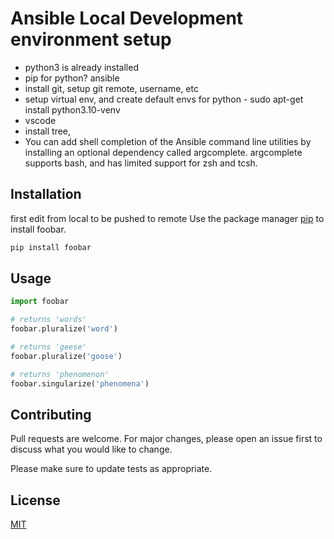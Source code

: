 # Ansible Local Development environment setup

- python3 is already installed
- pip for python? ansible
- install git, setup git remote, username, etc
- setup virtual env, and create default envs for python - sudo apt-get install python3.10-venv
- vscode
- install tree,
- You can add shell completion of the Ansible command line utilities by installing an optional dependency called argcomplete. argcomplete supports bash, and has limited support for zsh and tcsh.

## Installation
first edit from local to be pushed to remote
Use the package manager [pip](https://pip.pypa.io/en/stable/) to install foobar.

```bash
pip install foobar
```

## Usage

```python
import foobar

# returns 'words'
foobar.pluralize('word')

# returns 'geese'
foobar.pluralize('goose')

# returns 'phenomenon'
foobar.singularize('phenomena')
```

## Contributing
Pull requests are welcome. For major changes, please open an issue first to discuss what you would like to change.

Please make sure to update tests as appropriate.

## License
[MIT](https://choosealicense.com/licenses/mit/)
